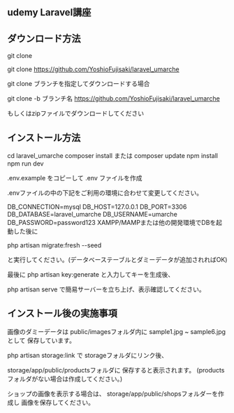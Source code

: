 ## udemy Laravel講座

## ダウンロード方法

git clone

git clone https://github.com/YoshioFujisaki/laravel_umarche

git clone ブランチを指定してダウンロードする場合

git clone -b ブランチ名 https://github.com/YoshioFujisaki/laravel_umarche

もしくはzipファイルでダウンロードしてください

## インストール方法

cd laravel_umarche
composer install または composer update
npm install
npm run dev

.env.example をコピーして .env ファイルを作成

.envファイルの中の下記をご利用の環境に合わせて変更してください。

DB_CONNECTION=mysql
DB_HOST=127.0.0.1
DB_PORT=3306
DB_DATABASE=laravel_umarche
DB_USERNAME=umarche
DB_PASSWORD=password123
XAMPP/MAMPまたは他の開発環境でDBを起動した後に

php artisan migrate:fresh --seed

と実行してください。(データベーステーブルとダミーデータが追加されればOK)

最後に php artisan key:generate と入力してキーを生成後、

php artisan serve で簡易サーバーを立ち上げ、表示確認してください。

## インストール後の実施事項

画像のダミーデータは
public/imagesフォルダ内に
sample1.jpg ~ sample6.jpg として
保存しています。

php artisan storage:link で
storageフォルダにリンク後、

storage/app/public/productsフォルダに
保存すると表示されます。
(productsフォルダがない場合は作成してください。)

ショップの画像を表示する場合は、
storage/app/public/shopsフォルダーを作成し
画像を保存してください。
